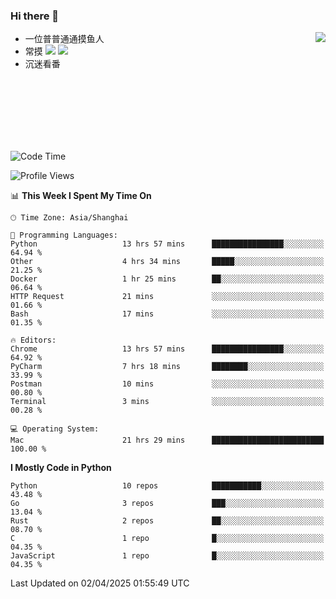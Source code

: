 ### Hi there 👋


<a href="https://github.com/yanlc39">
  <img align="right" src="https://github-readme-stats.vercel.app/api?username=yanlc39&show_icons=true&hide_border=true&icon_color=586069&title_color=a0a9af">
</a>

- 一位普普通通摸鱼人
- 常摸 ![](https://img.shields.io/badge/-Python-3e74a2?style=flat-square&logo=Python&logoColor=fff) ![](https://img.shields.io/badge/-C%2B%2B-brightgreen?style=flat-square)
- 沉迷看番



<br><br><br><br><br><br>


<!--START_SECTION:waka-->
![Code Time](http://img.shields.io/badge/Code%20Time-1%2C029%20hrs%2031%20mins-blue)

![Profile Views](http://img.shields.io/badge/Profile%20Views-0-blue)

📊 **This Week I Spent My Time On** 

```text
🕑︎ Time Zone: Asia/Shanghai

💬 Programming Languages: 
Python                   13 hrs 57 mins      ████████████████░░░░░░░░░   64.94 % 
Other                    4 hrs 34 mins       █████░░░░░░░░░░░░░░░░░░░░   21.25 % 
Docker                   1 hr 25 mins        ██░░░░░░░░░░░░░░░░░░░░░░░   06.64 % 
HTTP Request             21 mins             ░░░░░░░░░░░░░░░░░░░░░░░░░   01.66 % 
Bash                     17 mins             ░░░░░░░░░░░░░░░░░░░░░░░░░   01.35 % 

🔥 Editors: 
Chrome                   13 hrs 57 mins      ████████████████░░░░░░░░░   64.92 % 
PyCharm                  7 hrs 18 mins       ████████░░░░░░░░░░░░░░░░░   33.99 % 
Postman                  10 mins             ░░░░░░░░░░░░░░░░░░░░░░░░░   00.80 % 
Terminal                 3 mins              ░░░░░░░░░░░░░░░░░░░░░░░░░   00.28 % 

💻 Operating System: 
Mac                      21 hrs 29 mins      █████████████████████████   100.00 % 
```

**I Mostly Code in Python** 

```text
Python                   10 repos            ███████████░░░░░░░░░░░░░░   43.48 % 
Go                       3 repos             ███░░░░░░░░░░░░░░░░░░░░░░   13.04 % 
Rust                     2 repos             ██░░░░░░░░░░░░░░░░░░░░░░░   08.70 % 
C                        1 repo              █░░░░░░░░░░░░░░░░░░░░░░░░   04.35 % 
JavaScript               1 repo              █░░░░░░░░░░░░░░░░░░░░░░░░   04.35 % 
```




 Last Updated on 02/04/2025 01:55:49 UTC
<!--END_SECTION:waka-->
